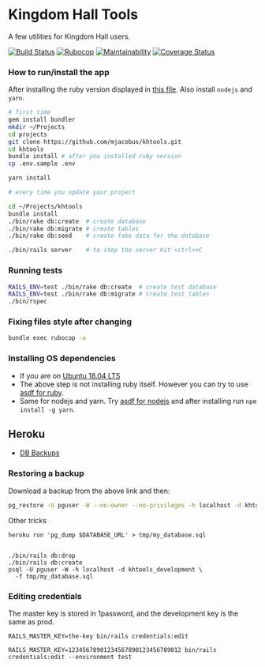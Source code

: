 # Kingdom Hall Tools

A few utilities for Kingdom Hall users.

[![Build Status](https://github.com/mjacobus/khtools/actions/workflows/rails-unit-tests.yml/badge.svg)](https://github.com/mjacobus/khtools/actions/workflows/rails-unit-tests.yml?query=branch%3Amaster)
[![Rubocop](https://github.com/mjacobus/khtools/actions/workflows/rubocop.yml/badge.svg)](https://github.com/mjacobus/khtools/actions/workflows/rubocop.yml?query=branch%3Amaster)
[![Maintainability](https://api.codeclimate.com/v1/badges/65fad0b0ff0bed478231/maintainability)](https://codeclimate.com/github/mjacobus/khtools/maintainability)
[![Coverage Status](https://coveralls.io/repos/github/mjacobus/khtools/badge.svg?branch=master)](https://coveralls.io/github/mjacobus/khtools?branch=master)

### How to run/install the app

After installing the ruby version displayed in [this file](https://github.com/mjacobus/khtools/blob/master/.ruby-version).
Also install `nodejs` and `yarn`.

```bash
# first time
gem install bundler
mkdir ~/Projects
cd projects
git clone https://github.com/mjacobus/khtools.git
cd khtools
bundle install # after you installed ruby version
cp .env.sample .env

yarn install

# every time you update your project

cd ~/Projects/khtools
bundle install
./bin/rake db:create  # create database
./bin/rake db:migrate # create tables
./bin/rake db:seed    # create fake data for the database

./bin/rails server    # to stop the server hit <ctrl>+C
```

### Running tests

```bash
RAILS_ENV=test ./bin/rake db:create  # create test database
RAILS_ENV=test ./bin/rake db:migrate # create test tables
./bin/rspec
```

### Fixing files style after changing

```bash
bundle exec rubocop -a
```

### Installing OS dependencies

- If you are on [Ubuntu 18.04 LTS](https://github.com/mjacobus/installers/tree/master/ubuntu/18.04)
- The above step is not installing ruby itself. However you can try to use [asdf for ruby](https://github.com/asdf-vm/asdf-ruby).
- Same for nodejs and yarn. Try [asdf for nodejs](https://github.com/asdf-vm/asdf-nodejs) and after installing run `npm install -g yarn`.

## Heroku

- [DB Backups](https://data.heroku.com/datastores/1c62666c-2afb-4ea9-a842-2daf5a56eda2#durability)

### Restoring a backup

Download a backup from the above link and then:

```bash
pg_restore -U pguser -W --no-owner --no-privileges -h localhost -d khtools_development -1 tmp/bkp/jw-khtools-backup-21-01-14
```

Other tricks

```
heroku run 'pg_dump $DATABASE_URL' > tmp/my_database.sql


./bin/rails db:drop
./bin/rails db:create
psql -U pguser -W -h localhost -d khtools_development \
  -f tmp/my_database.sql
```

### Editing credentials

The master key is stored in 1password, and the development key is the same as prod.

```
RAILS_MASTER_KEY=the-key bin/rails credentials:edit

RAILS_MASTER_KEY=12345678901234567890123456789012 bin/rails credentials:edit --environment test
```
